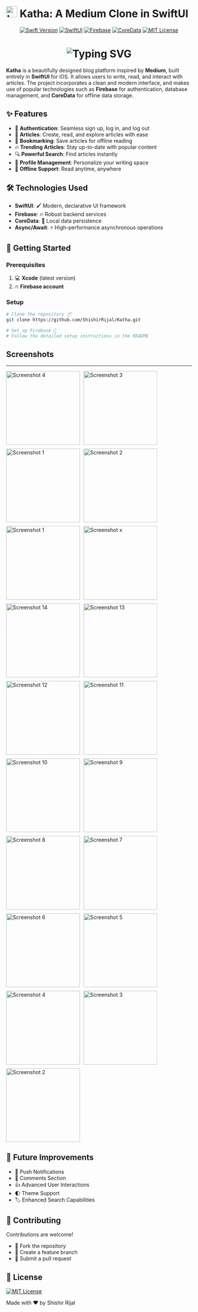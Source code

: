 # <img src="https://github.com/user-attachments/assets/02131ae0-6b66-451a-b86f-24dc926bccdd" alt="book" width="30" height="30"> Katha: A Medium Clone in SwiftUI

<!-- Badges -->
<div align="center">
    
[![Swift Version](https://img.shields.io/badge/Swift-5.5+-orange.svg?style=for-the-badge&logo=swift)](https://swift.org)
[![SwiftUI](https://img.shields.io/badge/SwiftUI-brightgreen.svg?style=for-the-badge&logo=swift&logoColor=white)](https://developer.apple.com/xcode/swiftui/)
[![Firebase](https://img.shields.io/badge/Firebase-FFCA28?style=for-the-badge&logo=firebase&logoColor=white)](https://firebase.google.com/)
[![CoreData](https://img.shields.io/badge/CoreData-blue.svg?style=for-the-badge&logo=apple)](https://developer.apple.com/documentation/coredata)
[![MIT License](https://img.shields.io/badge/License-MIT-green.svg?style=for-the-badge)](https://opensource.org/licenses/MIT)

</div>

<!-- Animated Title -->
<h1 align="center">
  <img src="https://readme-typing-svg.herokuapp.com?font=Fira+Code&size=30&pause=1000&color=F75C7E&width=600&lines=📖+Katha:+Your+Writing+Partner+✍️" alt="Typing SVG" />
</h1>

<!-- Project Description -->
**Katha** is a beautifully designed blog platform inspired by **Medium**, built entirely in **SwiftUI** for iOS. It allows users to write, read, and interact with articles. The project incorporates a clean and modern interface, and makes use of popular technologies such as **Firebase** for authentication, database management, and **CoreData** for offline data storage.


## ✨ Features

- 🔐 **Authentication**: Seamless sign up, log in, and log out
- 📝 **Articles**: Create, read, and explore articles with ease
- 🔖 **Bookmarking**: Save articles for offline reading
- 🔥 **Trending Articles**: Stay up-to-date with popular content
- 🔍 **Powerful Search**: Find articles instantly
- 👤 **Profile Management**: Personalize your writing space
- 📴 **Offline Support**: Read anytime, anywhere

## 🛠 Technologies Used

- **SwiftUI**: 🖌 Modern, declarative UI framework
- **Firebase**: 🔥 Robust backend services
- **CoreData**: 💾 Local data persistence
- **Async/Await**: ⚡ High-performance asynchronous operations

## 🚀 Getting Started

### Prerequisites

1. 💻 **Xcode** (latest version)
2. 🔥 **Firebase account**

### Setup

```bash
# Clone the repository 📦
git clone https://github.com/ShishirRijal/Katha.git

# Set up Firebase 🔐
# Follow the detailed setup instructions in the README
```


## Screenshots
---
<div style="display: flex; flex-wrap: wrap; gap: 10px;">
<!-- Auth -->
<img src="https://github.com/user-attachments/assets/2477a929-c13b-43fd-9e67-b108e7413dc4" alt="Screenshot 4" width="200"/>
<img src="https://github.com/user-attachments/assets/e74aceca-9de0-495a-b70e-83a6bb537dc5" alt="Screenshot 3" width="200"/>
<img src="https://github.com/user-attachments/assets/8212c3c0-9c92-427c-aca7-043fc11722b4" alt="Screenshot 1" width="200"/>
<img src="https://github.com/user-attachments/assets/2a196d43-70da-4f39-ac2a-3430a02a90ca" alt="Screenshot 2" width="200"/>
<img src="https://github.com/user-attachments/assets/e7b52145-8fbf-4740-ac68-47b4312a7aa1" alt="Screenshot 1" width="200"/>

<!-- Home -->
<img src="https://github.com/user-attachments/assets/203a11dd-77c8-40c3-88f1-bfcb7162ef4b" alt="Screenshot x" width="200"/>
<img src="https://github.com/user-attachments/assets/ad0311e6-e4f3-49c3-a66f-f074e7a7a5a4" alt="Screenshot 14" width="200"/>
<img src="https://github.com/user-attachments/assets/d2be3efb-3c5d-494c-9da0-d285d955b91d" alt="Screenshot 13" width="200"/>
<img src="https://github.com/user-attachments/assets/92b2eeb8-5416-4d86-93f3-92e37fe2ee85" alt="Screenshot 12" width="200"/>

<!-- Explore -->
<img src="https://github.com/user-attachments/assets/80b778c8-2e55-4579-a904-c61081a0f22c" alt="Screenshot 11" width="200"/>
<img src="https://github.com/user-attachments/assets/291f0016-3180-4414-b66f-de551b0b53ee" alt="Screenshot 10" width="200"/>
<img src="https://github.com/user-attachments/assets/2558d40b-4e99-40ec-8710-68bf1f7f8546" alt="Screenshot 9" width="200"/>

<!-- Library -->
<img src="https://github.com/user-attachments/assets/668b69aa-5812-45f9-946b-0a843c5c12b9" alt="Screenshot 8" width="200"/>
<img src="https://github.com/user-attachments/assets/23732d23-41b2-4218-9263-d5f50761e1de" alt="Screenshot 7" width="200"/>

<!-- Profile -->
<img src="https://github.com/user-attachments/assets/24ce3f9c-e8ca-409d-8a0b-c0c7694c6073" alt="Screenshot 6" width="200"/>
<img src="https://github.com/user-attachments/assets/13f6cc90-3a37-4f95-8948-f7f4111803e1" alt="Screenshot 5" width="200"/>

<!-- Write Article -->
<img src="https://github.com/user-attachments/assets/9809b412-4e0d-422e-abdb-d78ea7cbda37" alt="Screenshot 4" width="200"/>
<img src="https://github.com/user-attachments/assets/cd3a29bf-801b-4f54-bf00-6d07fd9f436a" alt="Screenshot 3" width="200"/>
<img src="https://github.com/user-attachments/assets/1577c882-9315-4b89-88b9-7c193b58ef2d" alt="Screenshot 2" width="200"/>

</div>


## 🔮 Future Improvements

- 🔔 Push Notifications
- 💬 Comments Section
- 👍 Advanced User Interactions
- 🌓 Theme Support
- 🏷 Enhanced Search Capabilities

## 🤝 Contributing

Contributions are welcome! 

- 🍴 Fork the repository
- 🌿 Create a feature branch
- 🚀 Submit a pull request

## 📄 License

[![MIT License](https://img.shields.io/badge/License-MIT-green.svg?style=for-the-badge)](https://opensource.org/licenses/MIT)

Made with ❤️ by Shishir Rijal
